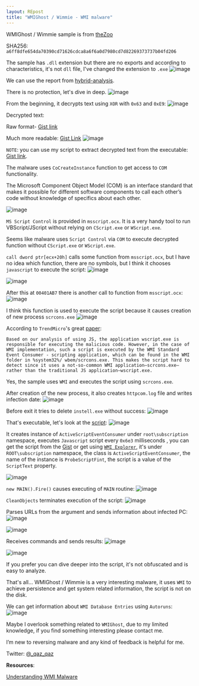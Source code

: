 ```yaml
---
layout: REpost
title: "WMIGhost / Wimmie - WMI malware"
---
```


WMIGhost / Wimmie sample is from [theZoo](https://github.com/ytisf/theZoo/tree/master/malwares/Binaries/WMIGhost "theZoo")

SHA256: `a6ff8dfe654da70390cd71626cdca8a6f6a0d7980cd7d82269373737b04fd206`

The sample has `.dll` extension but there are no exports and according to characteristics, it's not `dll` file, I've changed the extension to `.exe`
![image](https://user-images.githubusercontent.com/16405698/28249223-7e2a074a-6a62-11e7-976a-4c99a96e8829.png)

We can use the report from [hybrid-analysis](https://www.hybrid-analysis.com/sample/a6ff8dfe654da70390cd71626cdca8a6f6a0d7980cd7d82269373737b04fd206?environmentId=100 "hybrid-analysis").

There is no protection, let's dive in deep.
![image](https://user-images.githubusercontent.com/16405698/28249243-f385b11a-6a62-11e7-91d2-5bbe286f6db7.png)

From the beginning, it decrypts text using `XOR` with `0x63` and `0xE9`:
![image](https://user-images.githubusercontent.com/16405698/28249284-a3812ffe-6a63-11e7-927e-95a8e3963fc4.png)

Decrypted text:

Raw format- [Gist link](https://gist.github.com/secrary/8705c3cf184aec54f370c5704742602d "Gist link")

Much more readable: [Gist Link](https://gist.github.com/secrary/a67efdd15cdddc5e39fa2ce75fcf16c9 "Gist Link")
![image](https://user-images.githubusercontent.com/16405698/28249405-ffb4522c-6a65-11e7-8858-8f15a2c0ae2f.png)


`NOTE`: you can use my script to extract decrypted text from the executable: [Gist link](https://gist.github.com/secrary/c4fd3273a24da449795cc47f2e4378ef "Gist link").

The malware uses `CoCreateInstance` function to get access to `COM` functionality.

The Microsoft Component Object Model (COM) is an interface standard that
makes it possible for different software components to call each other’s code
without knowledge of specifics about each other.

![image](https://user-images.githubusercontent.com/16405698/28249341-fc4b15cc-6a64-11e7-97e6-1f7eb4b93cbd.png)


`MS Script Control` is provided in `msscript.ocx`. It is a very handy tool to run VBScript/JScript without relying on `CScript.exe` or `WScript.exe`.

Seems like malware uses `Script Control` via `COM` to execute decrypted function without `CScript.exe` or `WScript.exe`.


`call dword ptr[ecx+20h]` calls some function from `msscript.ocx`, but I have no idea which function, there are no symbols, but I think it chooses `javascript` to execute the script:
![image](https://user-images.githubusercontent.com/16405698/28249463-6871beac-6a67-11e7-94ad-945a832fa954.png)

![image](https://user-images.githubusercontent.com/16405698/28249433-b4a4040c-6a66-11e7-84e8-a34dbbd94b0f.png)

After this at `00401AB7` there is another call to function from `msscript.ocx`:
![image](https://user-images.githubusercontent.com/16405698/28249497-f88cd2ba-6a67-11e7-806b-212657d531ab.png)

I think this function is used to execute the script because it causes creation of new process `scrcons.exe`
![image](https://user-images.githubusercontent.com/16405698/28249510-3b7196e2-6a68-11e7-80c1-168c27ec7254.png)

According to `TrendMicro`'s great [paper](https://www.trendmicro.de/cloud-content/us/pdfs/security-intelligence/white-papers/wp__understanding-wmi-malware.pdf "paper"):

`Based on our analysis of using JS, the application wscript.exe is responsible for executing the malicious code. However, in the case of WMI implementation, such a script is executed by the WMI Standard Event Consumer - scripting application, which can be found in the WMI folder in %system32%/ wbem/scrcons.exe. This makes the script hard to detect since it uses a not-so-common WMI application—scrcons.exe—rather than the traditional JS application—wscript.exe.`

Yes, the sample uses `WMI` and executes the script using `scrcons.exe`.

After creation of the new process, it also creates `httpcom.log` file and writes infection date:
![image](https://user-images.githubusercontent.com/16405698/28249621-2ca2350c-6a6a-11e7-99c5-8bd9df759f48.png)


Before exit it tries to delete `instell.exe` without success:
![image](https://user-images.githubusercontent.com/16405698/28249576-6fcd482c-6a69-11e7-9963-6eef868d83d9.png)


That's executable, let's look at the [script](https://gist.github.com/secrary/8153a0cb8b4954429e1c430ad4821f96 "script"):
![image](https://user-images.githubusercontent.com/16405698/28249667-413e6bba-6a6b-11e7-93a3-d66baabe0716.png)

It creates instance of `ActiveScriptEventConsumer` under `root\subscription` namespace, executes `Javascript` script every `0x6e3` milliseconds , you can get the script from the [Gist](https://gist.github.com/secrary/a67efdd15cdddc5e39fa2ce75fcf16c9 "Gist") or get using [`WMI Explorer`](https://wmie.codeplex.com/ "`WMI Explorer`"), it's under `ROOT\subscription` namespace, the class is `ActiveScriptEventConsumer`, the name of the instance is `ProbeScriptFint`, the script is a value of the `ScriptText` property.

![image](https://user-images.githubusercontent.com/16405698/28249657-01e2eb12-6a6b-11e7-8f9b-1d965588f3fd.png)

`new MAIN().Fire()` causes executing of `MAIN` routine:
![image](https://user-images.githubusercontent.com/16405698/28249735-835bb9e8-6a6c-11e7-9db0-e7a133dc98d1.png)

`CleanObjects` terminates execution of the script:
![image](https://user-images.githubusercontent.com/16405698/28249752-c41a1e48-6a6c-11e7-97bc-ef4223e2a3b5.png)

Parses URLs from the argument and sends information about infected PC:
![image](https://user-images.githubusercontent.com/16405698/28249779-4087c6e2-6a6d-11e7-850d-01fc7436b96c.png)

![image](https://user-images.githubusercontent.com/16405698/28249788-62d7e5ec-6a6d-11e7-8084-f9fb00224923.png)

Receives commands and sends results:
![image](https://user-images.githubusercontent.com/16405698/28249794-9d6dbe0c-6a6d-11e7-804d-95c2408cdee0.png)

![image](https://user-images.githubusercontent.com/16405698/28249803-e3a16aa4-6a6d-11e7-9e5f-a6c8fddadce3.png)

If you prefer you can dive deeper into the script, it's not obfuscated and is easy to analyze.

That's all... WMIGhost / Wimmie is a very interesting malware, it uses `WMI` to achieve persistence and get system related information, the script is not on the disk.

We can get information about `WMI Database Entries` using `Autoruns`:
![image](https://user-images.githubusercontent.com/16405698/28249882-5c6286b6-6a6f-11e7-9a09-0877bc162a2a.png)

Maybe I overlook something related to `WMIGhost`, due to my limited knowledge, if you find something interesting please contact me.

I’m new to reversing malware and any kind of feedback is helpful for me.

Twitter: [@_qaz_qaz](https://twitter.com/_qaz_qaz)

**Resources**:

[Understanding WMI Malware](https://www.trendmicro.de/cloud-content/us/pdfs/security-intelligence/white-papers/wp__understanding-wmi-malware.pdf "Understanding WMI Malware")




